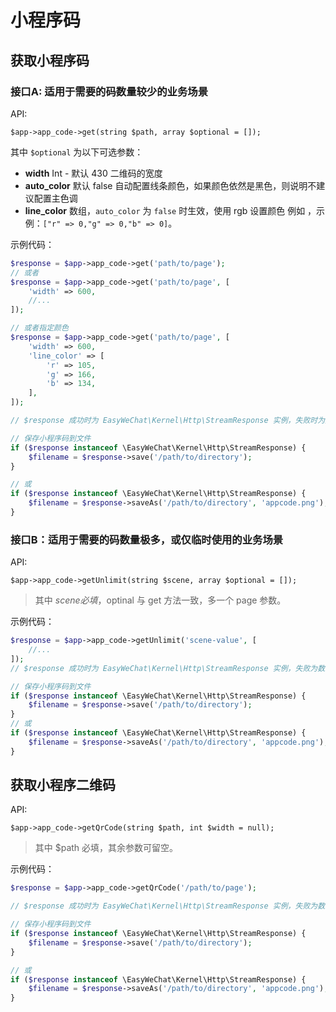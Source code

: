 # 小程序码

## 获取小程序码

### 接口A: 适用于需要的码数量较少的业务场景

API:

```
$app->app_code->get(string $path, array $optional = []);
```

其中 `$optional` 为以下可选参数：

- **width** Int - 默认 430 二维码的宽度
- **auto_color**  默认 false  自动配置线条颜色，如果颜色依然是黑色，则说明不建议配置主色调
- **line_color**  数组，`auto_color` 为 `false` 时生效，使用 rgb 设置颜色 例如 ，示例：`["r" => 0,"g" => 0,"b" => 0]`。

示例代码：

```php
$response = $app->app_code->get('path/to/page');
// 或者
$response = $app->app_code->get('path/to/page', [
    'width' => 600,
    //...
]);

// 或者指定颜色
$response = $app->app_code->get('path/to/page', [
    'width' => 600,
    'line_color' => [
        'r' => 105,
        'g' => 166,
        'b' => 134,
    ],  
]);

// $response 成功时为 EasyWeChat\Kernel\Http\StreamResponse 实例，失败时为数组或者你指定的 API 返回格式

// 保存小程序码到文件
if ($response instanceof \EasyWeChat\Kernel\Http\StreamResponse) {
    $filename = $response->save('/path/to/directory');
}

// 或
if ($response instanceof \EasyWeChat\Kernel\Http\StreamResponse) {
    $filename = $response->saveAs('/path/to/directory', 'appcode.png');
}
```

### 接口B：适用于需要的码数量极多，或仅临时使用的业务场景

API:

```
$app->app_code->getUnlimit(string $scene, array $optional = []);
```

> 其中 $scene 必填，$optinal 与 get 方法一致，多一个 page 参数。

示例代码：

```php
$response = $app->app_code->getUnlimit('scene-value', [
    //...
]);
// $response 成功时为 EasyWeChat\Kernel\Http\StreamResponse 实例，失败为数组或你指定的 API 返回类型

// 保存小程序码到文件
if ($response instanceof \EasyWeChat\Kernel\Http\StreamResponse) {
    $filename = $response->save('/path/to/directory');
}
// 或
if ($response instanceof \EasyWeChat\Kernel\Http\StreamResponse) {
    $filename = $response->saveAs('/path/to/directory', 'appcode.png');
}
```

## 获取小程序二维码

API:

```
$app->app_code->getQrCode(string $path, int $width = null);
```

> 其中 $path 必填，其余参数可留空。

示例代码：

```php
$response = $app->app_code->getQrCode('/path/to/page');

// $response 成功时为 EasyWeChat\Kernel\Http\StreamResponse 实例，失败为数组或你指定的 API 返回类型

// 保存小程序码到文件
if ($response instanceof \EasyWeChat\Kernel\Http\StreamResponse) {
    $filename = $response->save('/path/to/directory');
}

// 或
if ($response instanceof \EasyWeChat\Kernel\Http\StreamResponse) {
    $filename = $response->saveAs('/path/to/directory', 'appcode.png');
}
```

##
